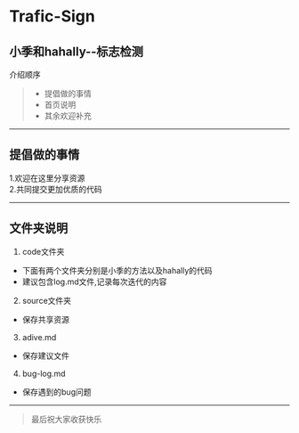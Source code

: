 # Trafic-Sign

小季和hahally--标志检测  
--
介绍顺序
>- 提倡做的事情  
>- 首页说明
>- 其余欢迎补充

---
## 提倡做的事情
1.欢迎在这里分享资源  
2.共同提交更加优质的代码  

---
## 文件夹说明  

1. code文件夹  
  - 下面有两个文件夹分别是小季的方法以及hahally的代码
  - 建议包含log.md文件,记录每次迭代的内容
  
2. source文件夹  
  - 保存共享资源
  
3. adive.md  
  - 保存建议文件
  
4. bug-log.md  
  - 保存遇到的bug问题  
---
>最后祝大家收获快乐
